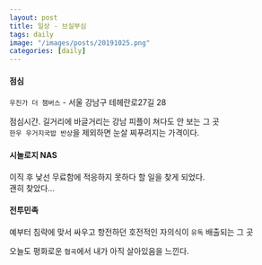 ```yaml
---
layout: post
title: 일상 - 브실부심
tags: daily
image: "/images/posts/20191025.png"
categories: [daily]
---
```


#### 점심

`우진가 더 챔버스` - 서울 강남구 테헤란로27길 28  

점심시간. 길거리에 바글거리는 강남 피플이 쳐다도 안 보는 그 곳  
`한우 우거지국밥 반상`을 제외하면 눈살 찌푸려지는 가격이다.

#### 시놀로지 NAS

이직 후 낯선 무료함에 적응하지 못하다 할 일을 찾게 되었다.  
괜히 찾았다...

#### 전투민족

예부터 침략에 맞서 싸우고 항전하던 호전적인 자의식이 `유독` 배출되는 그 곳
  
오늘도 평화로운 `협곡`에서 내가 아직 살아있음을 느낀다.